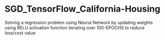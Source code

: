# SGD_TensorFlow_California-Housing
Solving a regression problem using Neural Network by updating weights using RELU activation function iterating over 100-EPOCHS to reduce loss/cost value 
